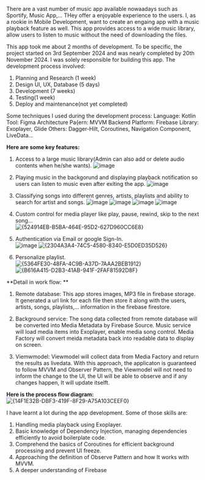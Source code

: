 There are a vast number of music app available nowaadays such as Sportify, Music App,... THey offer a enjoyable experience to the users. I, as a rookie in Mobile Development, want to create an engaing app with a music playback feature as well.
This app provides access to a wide music library, allow users to listen to music without the need of downloading the files. 

This app took me about 2 months of development. To be specific, the project started on 3rd September 2024 and was nearly completed by 20th November 2024.
I was solely responsible for building this app. The development process involved:
1. Planning and Research (1 week)
2. Design UI, UX, Database (5 days)
3. Development (7 weeks)
4. Testing(1 week)
5. Deploy and maintenance(not yet completed)

Some techniques I used during the development process:
Language: Kotlin
Tool: Figma
Architecture Pa{ern: MVVM
Backend Platform: Firebase
Library: Exoplayer, Glide
Others: Dagger-Hilt, Coroutines, Navigation Component, LiveData...

**Here are some key features:**
1. Access to a large music library(Admin can also add or delete audio contents when he/she wants).
![image](https://github.com/user-attachments/assets/edddbb6f-864c-417d-883f-5679e6065dd2)

2. Playing music in the backgorund and displaying playback notification so users can listen to music even after exiting the app.
![image](https://github.com/user-attachments/assets/1394f213-125e-46fc-959a-9bf3d79e8240)

3. Classifying songs into different genres, artists, playlists and ability to search for artist and songs.
![image](https://github.com/user-attachments/assets/98297922-d655-478d-a78c-eee499b07317) ![image](https://github.com/user-attachments/assets/fd9ddbcf-34d5-43e9-813a-8fde0d30284b) ![image](https://github.com/user-attachments/assets/a3d78e45-312b-4472-8a61-d3825b6b7601) ![image](https://github.com/user-attachments/assets/0e9be7a2-57f7-4af2-ab62-e751a8e4bdbb)

4. Custom control for media player like play, pause, rewind, skip to the next song...                                     
![{524914EB-B5BA-464E-95D2-627D960CC6E8}](https://github.com/user-attachments/assets/fcb0179a-297f-4430-b7a2-04ecbaa9a3fc)

5. Authentication via Email or google Sign-In.                                          
![image](https://github.com/user-attachments/assets/60a3c257-b195-4be8-a3c3-575e95699128)
![{2304A3A4-74C5-4580-8340-E5D0ED35D526}](https://github.com/user-attachments/assets/28f8262c-a19c-4b46-a64d-9cc050417142)

7. Personalize playlist.                                                                     
![{5364FE30-48FA-4C9B-A37D-7AAA2BEB1912}](https://github.com/user-attachments/assets/fe1f8b0c-836c-4046-a716-15cfc9f93a6f) ![{B616A415-D2B3-41AB-941F-2FAF81592D8F}](https://github.com/user-attachments/assets/a45bc1f0-bfa1-4a8b-9922-891662b6cac**8)

**Detail in work flow: **
1. Remote database:
  This app stores images, MP3 file in firebase storage. It generated a url link for each file then store it along with the users, artists, songs, playlists,... information in the firebase firestore.

2. Background service:
  The song data collected from remote database will be converted into Media Metadata by Firebase Source.
  Music service will load media items into Exoplayer, enable media song control.
  Media Factory will convert meida metadata back into readable data to display on screen.
  
3. Viemwmodel:
  Viewmodel will collect data from Media Factory and return the results as livedata.
  With this approach, the applicaton is guaranteed to follow MVVM and Observer Pattern, the Viewmodel will not need to inform the change to the UI, the UI will be able to observe and if any changes happen, It will update itselft.

**Here is the process flow diagram:**                                                                                  
![{14F1E32B-DBF3-419F-8F29-A75A103CEEF0}](https://github.com/user-attachments/assets/1e540b6b-81e2-4824-8fa2-64f4cda80427)


I have learnt a lot during the app development. Some of those skills are:
1. Handling media playback using Exoplayer.
2. Basic knowledge of Dependency Injection, managing dependencies efficiently to avoid boilerplate code.
3. Comprehend the basics of Coroutines for efficient background processing and prevent UI freeze.
4. Approaching the definition of Observe Pattern and how It works with MVVM.
5. A deeper understanding of Firebase
